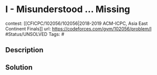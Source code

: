 # I - Misunderstood … Missing

contest: [[CFICPC/102056/102056|2018-2019 ACM-ICPC, Asia East Continent Finals]]
url: https://codeforces.com/gym/102056/problem/I
#Status/UNSOLVED
Tags: #

## Description

## Solution

